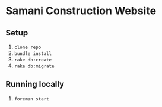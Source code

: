 # Samani Construction Website

## Setup

1. `clone repo`
2. `bundle install`
3. `rake db:create`
4. `rake db:migrate`

## Running locally

1. `foreman start`
